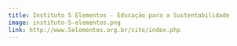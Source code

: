 ```yaml
---
title: Instituto 5 Elementos - Educação para a Sustentabilidade
image: instituto-5-elementos.png
link: http://www.5elementos.org.br/site/index.php
---
```

